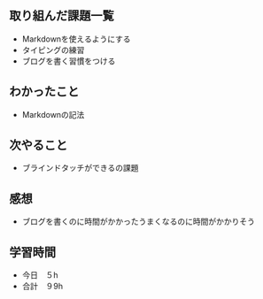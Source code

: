 ## 取り組んだ課題一覧
- Markdownを使えるようにする
- タイピングの練習
- ブログを書く習慣をつける
## わかったこと
- Markdownの記法
## 次やること
- ブラインドタッチができるの課題
## 感想
-  ブログを書くのに時間がかかったうまくなるのに時間がかかりそう
## 学習時間
- 今日　５h
- 合計　９9h
